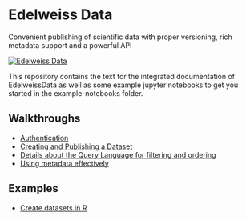 # Edelweiss Data
Convenient publishing of scientific data with proper versioning, rich metadata support and a powerful API

[![Edelweiss Data](https://edelweissdata.com/images/data-explorer.png)](https://www.edelweissdata.com)

This repository contains the text for the integrated documentation of EdelweissData as well as some example jupyter notebooks to get you started in the example-notebooks folder.

## Walkthroughs

- [Authentication](walkthroughs/authentication.md)
- [Creating and Publishing a Dataset](walkthroughs/create-publish.md)
- [Details about the Query Language for filtering and ordering](walkthroughts/query.md)
- [Using metadata effectively](walkthroughts/metadata.md)

## Examples

- [Create datasets in R](example-notebooks/R/r-example.ipynb)
